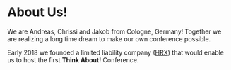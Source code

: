 # About Us!

We are Andreas, Chrissi and Jakob from Cologne, Germany! Together we are
realizing a long time dream to make our own conference possible.

Early 2018 we founded a limited liability company ([HRX](https://hrx.events/))
that would enable us to host the first **Think About!** Conference.
